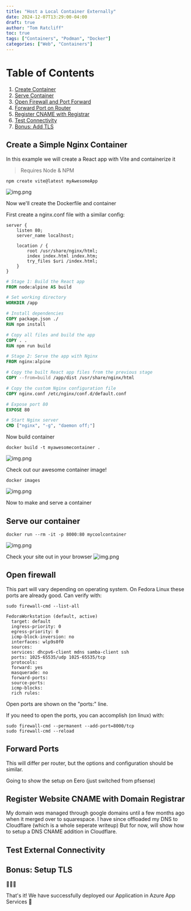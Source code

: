 ```yaml
---
title: "Host a Local Container Externally"
date: 2024-12-07T13:29:00-04:00
draft: true
author: "Tom Ratcliff"
toc: true
tags: ["Containers", "Podman", "Docker"]
categories: ["Web", "Containers"]
---
```



# Table of Contents
1. [Create Container](#create-a-simple-nginx-container)
2. [Serve Container](#serve-our-container)
3. [Open Firewall and Port Forward](#open-firewall)
4. [Forward Port on Router](#forward-ports)
5. [Register CNAME with Registrar](#register-website-cname-with-domain-registrar)
6. [Test Connectivity](#test-external-connectivity)
7. [Bonus: Add TLS](#bonus-setup-tls)


## Create a Simple Nginx Container
In this example we will create a React app with Vite and containerize it

> Requires Node & NPM
```shell
npm create vite@latest myAwesomeApp
```

![img.png](/images/host_local_container/img.png)

Now we'll create the Dockerfile and container

First create a nginx.conf file with a similar config:
```
server {
    listen 80;
    server_name localhost;

    location / {
        root /usr/share/nginx/html;
        index index.html index.htm;
        try_files $uri /index.html;
    }
}
```

```dockerfile
# Stage 1: Build the React app
FROM node:alpine AS build

# Set working directory
WORKDIR /app

# Install dependencies
COPY package.json ./
RUN npm install

# Copy all files and build the app
COPY . .
RUN npm run build

# Stage 2: Serve the app with Nginx
FROM nginx:alpine

# Copy the built React app files from the previous stage
COPY --from=build /app/dist /usr/share/nginx/html

# Copy the custom Nginx configuration file
COPY nginx.conf /etc/nginx/conf.d/default.conf

# Expose port 80
EXPOSE 80

# Start Nginx server
CMD ["nginx", "-g", "daemon off;"]
```

Now build container
```shell
docker build -t myawesomecontainer .
```

![img.png](/images/host_local_container/img2.png)

Check out our awesome container image!
```shell
docker images
```
![img.png](/images/host_local_container/img3.png)

Now to make and serve a container

## Serve our container

```shell
docker run --rm -it -p 8000:80 mycoolcontainer
```

![img.png](/images/host_local_container/img4.png)

Check your site out in your browser
![img.png](/images/host_local_container/img5.png)

## Open firewall
This part will vary depending on operating system. On Fedora Linux these ports are already good.
Can verify with:
```shell
sudo firewall-cmd --list-all
```
```
FedoraWorkstation (default, active)
  target: default
  ingress-priority: 0
  egress-priority: 0
  icmp-block-inversion: no
  interfaces: wlp9s0f0
  sources: 
  services: dhcpv6-client mdns samba-client ssh
  ports: 1025-65535/udp 1025-65535/tcp
  protocols: 
  forward: yes
  masquerade: no
  forward-ports: 
  source-ports: 
  icmp-blocks: 
  rich rules:
```
Open ports are shown on the "ports:" line.

If you need to open the ports, you can accomplish (on linux) with:
```shell
sudo firewall-cmd --permanent --add-port=8000/tcp
sudo firewall-cmd --reload
```

## Forward Ports

This will differ per router, but the options and configuration should be similar.

Going to show the setup on Eero (just switched from pfsense)

[//]: # (TODO: Eero screenshots for reservation and port forward)

## Register Website CNAME with Domain Registrar

My domain _was_ managed through google domains until a few months ago when it merged over
to squarespace. I have since offloaded my DNS to Cloudflare (which is a whole seperate writeup)
But for now, will show how to setup a DNS CNAME addition in Cloudflare.

[//]: # (TODO: Screenshots for cloudfare DNS)

## Test External Connectivity

[//]: # (TODO: Show screenshot of apps.ltratcliff.com)

## Bonus: Setup TLS

[//]: # (TODO: scripts to create cert.key and cert.crt)
[//]: # (TODO: Show nginx edits for TLS)
[//]: # (TODO: Show Dockerfile setup)
[//]: # (TODO: Talk about port forward additions required, etc.)



:tada::tada::tada:

That's it! We have successfully deployed our Application in Azure App Services :tada:


